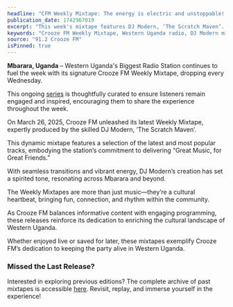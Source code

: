```yaml
---
headline: "CFM Weekly Mixtape: The energy is electric and unstoppable!.."
publication_date: 1742967019
excerpt: "This week's mixtape features DJ Modern, ‘The Scratch Maven’. Western Uganda's Biggest Radio Station brings you the Crooze FM Weekly Mixtape every Wednesday."
keywords: "Crooze FM Weekly Mixtape, Western Uganda radio, DJ Modern mixtape, DJ Stinger mixtape, DJ Nati J mixtape, Starcent DJ mixtape, Deejay Emma mixtape, DJ Banx mixtape, Mbarara Uganda music, 91.2 Crooze FM, weekly mixtape, Crooze FM Mbarara, Crooze FM latest release"
source: "91.2 Crooze FM"
isPinned: true
---
```


**Mbarara, Uganda** – Western Uganda's Biggest Radio Station continues to fuel the week with its signature Crooze FM Weekly Mixtape, dropping every Wednesday.

This ongoing [series](/c/mixtapes) is thoughtfully curated to ensure listeners remain engaged and inspired, encouraging them to share the experience throughout the week.

On March 26, 2025, Crooze FM unleashed its latest Weekly Mixtape, expertly produced by the skilled DJ Modern, ‘The Scratch Maven’.

This dynamic mixtape features a selection of the latest and most popular tracks, embodying the station’s commitment to delivering “Great Music, for Great Friends.”

With seamless transitions and vibrant energy, DJ Modern’s creation has set a spirited tone, resonating across Mbarara and beyond.

<section className="latest-release"></section>

The Weekly Mixtapes are more than just music—they’re a cultural heartbeat, bringing fun, connection, and rhythm within the community.

As Crooze FM balances informative content with engaging programming, these releases reinforce its dedication to enriching the cultural landscape of Western Uganda.

Whether enjoyed live or saved for later, these mixtapes exemplify Crooze FM’s dedication to keeping the party alive in Western Uganda.

### Missed the Last Release?

Interested in exploring previous editions? The complete archive of past mixtapes is accessible [here](/c/mixtapes). Revisit, replay, and immerse yourself in the experience!
